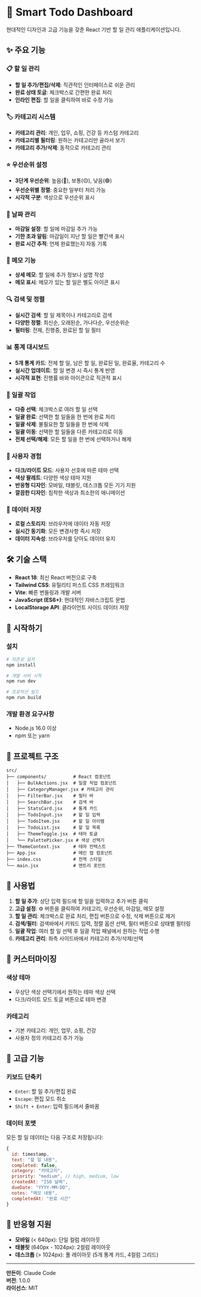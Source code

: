 # 🚀 Smart Todo Dashboard

현대적인 디자인과 고급 기능을 갖춘 React 기반 할 일 관리 애플리케이션입니다.

## ✨ 주요 기능

### 📋 할 일 관리
- **할 일 추가/편집/삭제**: 직관적인 인터페이스로 쉬운 관리
- **완료 상태 토글**: 체크박스로 간편한 완료 처리
- **인라인 편집**: 할 일을 클릭하여 바로 수정 가능

### 🏷️ 카테고리 시스템
- **카테고리 관리**: 개인, 업무, 쇼핑, 건강 등 카스텀 카테고리
- **카테고리별 필터링**: 원하는 카테고리만 골라서 보기
- **카테고리 추가/삭제**: 동적으로 카테고리 관리

### ⭐ 우선순위 설정
- **3단계 우선순위**: 높음(🔴), 보통(🟡), 낮음(🟢)
- **우선순위별 정렬**: 중요한 일부터 처리 가능
- **시각적 구분**: 색상으로 우선순위 표시

### 📅 날짜 관리
- **마감일 설정**: 할 일에 마감일 추가 가능
- **기한 초과 알림**: 마감일이 지난 할 일은 빨간색 표시
- **완료 시간 추적**: 언제 완료했는지 자동 기록

### 📝 메모 기능
- **상세 메모**: 할 일에 추가 정보나 설명 작성
- **메모 표시**: 메모가 있는 할 일은 별도 아이콘 표시

### 🔍 검색 및 정렬
- **실시간 검색**: 할 일 제목이나 카테고리로 검색
- **다양한 정렬**: 최신순, 오래된순, 가나다순, 우선순위순
- **필터링**: 전체, 진행중, 완료된 할 일 필터

### 📊 통계 대시보드
- **5개 통계 카드**: 전체 할 일, 남은 할 일, 완료된 일, 완료율, 카테고리 수
- **실시간 업데이트**: 할 일 변경 시 즉시 통계 반영
- **시각적 표현**: 진행률 바와 아이콘으로 직관적 표시

### 🎯 일괄 작업
- **다중 선택**: 체크박스로 여러 할 일 선택
- **일괄 완료**: 선택한 할 일들을 한 번에 완료 처리
- **일괄 삭제**: 불필요한 할 일들을 한 번에 삭제
- **일괄 이동**: 선택한 할 일들을 다른 카테고리로 이동
- **전체 선택/해제**: 모든 할 일을 한 번에 선택하거나 해제

### 🎨 사용자 경험
- **다크/라이트 모드**: 사용자 선호에 따른 테마 선택
- **색상 팔레트**: 다양한 색상 테마 지원
- **반응형 디자인**: 모바일, 태블릿, 데스크톱 모든 기기 지원
- **깔끔한 디자인**: 침착한 색상과 최소한의 애니메이션

### 💾 데이터 저장
- **로컬 스토리지**: 브라우저에 데이터 자동 저장
- **실시간 동기화**: 모든 변경사항 즉시 저장
- **데이터 지속성**: 브라우저를 닫아도 데이터 유지

## 🛠️ 기술 스택

- **React 18**: 최신 React 버전으로 구축
- **Tailwind CSS**: 유틸리티 퍼스트 CSS 프레임워크
- **Vite**: 빠른 번들링과 개발 서버
- **JavaScript (ES6+)**: 현대적인 자바스크립트 문법
- **LocalStorage API**: 클라이언트 사이드 데이터 저장

## 🚀 시작하기

### 설치

```bash
# 의존성 설치
npm install

# 개발 서버 시작
npm run dev

# 프로덕션 빌드
npm run build
```

### 개발 환경 요구사항

- Node.js 16.0 이상
- npm 또는 yarn

## 📁 프로젝트 구조

```
src/
├── components/          # React 컴포넌트
│   ├── BulkActions.jsx  # 일괄 작업 컴포넌트
│   ├── CategoryManager.jsx # 카테고리 관리
│   ├── FilterBar.jsx    # 필터 바
│   ├── SearchBar.jsx    # 검색 바
│   ├── StatsCard.jsx    # 통계 카드
│   ├── TodoInput.jsx    # 할 일 입력
│   ├── TodoItem.jsx     # 할 일 아이템
│   ├── TodoList.jsx     # 할 일 목록
│   ├── ThemeToggle.jsx  # 테마 토글
│   └── PalettePicker.jsx # 색상 선택기
├── ThemeContext.jsx     # 테마 컨텍스트
├── App.jsx              # 메인 앱 컴포넌트
├── index.css            # 전역 스타일
└── main.jsx             # 엔트리 포인트
```

## 🎯 사용법

1. **할 일 추가**: 상단 입력 필드에 할 일을 입력하고 추가 버튼 클릭
2. **고급 설정**: ⚙️ 버튼을 클릭하여 카테고리, 우선순위, 마감일, 메모 설정
3. **할 일 관리**: 체크박스로 완료 처리, 편집 버튼으로 수정, 삭제 버튼으로 제거
4. **검색/필터**: 검색바에서 키워드 입력, 정렬 옵션 선택, 필터 버튼으로 상태별 필터링
5. **일괄 작업**: 여러 할 일 선택 후 일괄 작업 패널에서 원하는 작업 수행
6. **카테고리 관리**: 좌측 사이드바에서 카테고리 추가/삭제/선택

## 🎨 커스터마이징

### 색상 테마
- 우상단 색상 선택기에서 원하는 테마 색상 선택
- 다크/라이트 모드 토글 버튼으로 테마 변경

### 카테고리
- 기본 카테고리: 개인, 업무, 쇼핑, 건강
- 사용자 정의 카테고리 추가 가능

## 🔧 고급 기능

### 키보드 단축키
- `Enter`: 할 일 추가/편집 완료
- `Escape`: 편집 모드 취소
- `Shift + Enter`: 입력 필드에서 줄바꿈

### 데이터 포맷
모든 할 일 데이터는 다음 구조로 저장됩니다:

```javascript
{
  id: timestamp,
  text: "할 일 내용",
  completed: false,
  category: "카테고리",
  priority: "medium", // high, medium, low
  createdAt: "ISO 날짜",
  dueDate: "YYYY-MM-DD",
  notes: "메모 내용",
  completedAt: "완료 시간"
}
```

## 📱 반응형 지원

- **모바일** (< 640px): 단일 컬럼 레이아웃
- **태블릿** (640px - 1024px): 2컬럼 레이아웃
- **데스크톱** (> 1024px): 풀 레이아웃 (5개 통계 카드, 4컬럼 그리드)

---

**만든이**: Claude Code  
**버전**: 1.0.0  
**라이선스**: MIT
